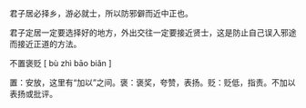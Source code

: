 

君子居必择乡，游必就士，所以防邪僻而近中正也。 

君子定居一定要选择好的地方，外出交往一定要接近贤士，这是防止自己误入邪途而接近正道的方法。 

不置褒贬 [ bù zhì bāo biǎn ]

置：安放，这里有“加以”之间。褒：褒奖，夸赞，表扬。贬：贬低，指责。不加以表扬或批评。